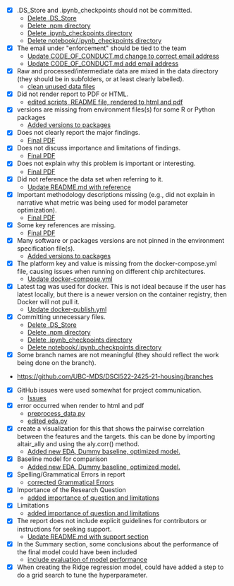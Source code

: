 - [x] .DS_Store and .ipynb_checkpoints should not be committed.  
  - [Delete .DS_Store](https://github.com/UBC-MDS/DSCI522-2425-21-housing/commit/c45c9c4b852133e87f6525a20f89c9cabfa11c6a)
  - [Delete .npm directory](https://github.com/UBC-MDS/DSCI522-2425-21-housing/commit/97a8f9e1c4487d5a23b1beded7c5720c59e42b8e)
  - [Delete .ipynb_checkpoints directory](https://github.com/UBC-MDS/DSCI522-2425-21-housing/commit/c3c3eed684d152ad938db47311e9e2837af2047b)
  - [Delete notebook/.ipynb_checkpoints directory](https://github.com/UBC-MDS/DSCI522-2425-21-housing/commit/df8f354d7325337d12ff14c902b06533f1bda6b8)
- [x] The email under "enforcement" should be tied to the team
  - [Update CODE_OF_CONDUCT.md change to correct email address](https://github.com/UBC-MDS/DSCI522-2425-21-housing/commit/eb096f6b0455227fe455cf19932b20d23d56cf54)
  - [Update CODE_OF_CONDUCT.md add email address](https://github.com/UBC-MDS/DSCI522-2425-21-housing/commit/ee6150136289e88dd704c4ebdf2959d9b691ba3c)
- [x] Raw and processed/intermediate data are mixed in the data directory (they should be in subfolders, or at least clearly labelled).
  - [clean unused data files](https://github.com/UBC-MDS/DSCI522-2425-21-housing/commit/6f615b20e301a3a6e3da2c60731cbde4d3bb772e)
- [x] Did not render report to PDF or HTML.
  - [edited scripts, README file, rendered to html and pdf](https://github.com/UBC-MDS/DSCI522-2425-21-housing/commit/b0bcf45838a029477630037dbbbe2675fc10661b)
- [x] versions are missing from environment files(s) for some R or Python packages
  - [Added versions to packages](https://github.com/UBC-MDS/DSCI522-2425-21-housing/commit/6f4dca7b4ee486b32cb888373e62f61e08367fb5)
- [x] Does not clearly report the major findings.
   - [Final PDF](https://github.com/UBC-MDS/DSCI522-2425-21-housing/blob/main/notebook/strathcona_house_value_predictor.pdf)
- [x] Does not discuss importance and limitations of findings.
    - [Final PDF](https://github.com/UBC-MDS/DSCI522-2425-21-housing/blob/main/notebook/strathcona_house_value_predictor.pdf)
- [x] Does not explain why this problem is important or interesting.
     - [Final PDF](https://github.com/UBC-MDS/DSCI522-2425-21-housing/blob/main/notebook/strathcona_house_value_predictor.pdf)
- [x] Did not reference the data set when referring to it.
  - [Update README.md with reference](https://github.com/UBC-MDS/DSCI522-2425-21-housing/commit/52cd0164da6f8ef1c66d49df8ba11799c6daa9af)
- [x] Important methodology descriptions missing (e.g., did not explain in narrative what metric was being used for model parameter optimization).
  - [Final PDF](https://github.com/UBC-MDS/DSCI522-2425-21-housing/blob/main/notebook/strathcona_house_value_predictor.pdf)
- [x] Some key references are missing.
  - [Final PDF](https://github.com/UBC-MDS/DSCI522-2425-21-housing/blob/main/notebook/strathcona_house_value_predictor.pdf)
- [x] Many software or packages versions are not pinned in the environment specification file(s).
  - [Added versions to packages](https://github.com/UBC-MDS/DSCI522-2425-21-housing/commit/6f4dca7b4ee486b32cb888373e62f61e08367fb5)
- [x] The platform key and value is missing from the  docker-compose.yml file, causing issues when running on different chip architectures.
  - [Update docker-compose.yml](https://github.com/UBC-MDS/DSCI522-2425-21-housing/commit/444f5d78408213adc9c82802d2bb16340389d44a)
- [x] Latest tag was used for docker. This is not ideal because if the user has latest locally, but there is a newer version on the container registry, then Docker will not pull it.
  - [Update docker-publish.yml](https://github.com/UBC-MDS/DSCI522-2425-21-housing/commit/afc5bab4263de4e51c9aafdb75286e9d40531abb)
- [x] Committing unnecessary files.
  - [Delete .DS_Store](https://github.com/UBC-MDS/DSCI522-2425-21-housing/commit/c45c9c4b852133e87f6525a20f89c9cabfa11c6a)
  - [Delete .npm directory](https://github.com/UBC-MDS/DSCI522-2425-21-housing/commit/97a8f9e1c4487d5a23b1beded7c5720c59e42b8e)
  - [Delete .ipynb_checkpoints directory](https://github.com/UBC-MDS/DSCI522-2425-21-housing/commit/c3c3eed684d152ad938db47311e9e2837af2047b)
  - [Delete notebook/.ipynb_checkpoints directory](https://github.com/UBC-MDS/DSCI522-2425-21-housing/commit/df8f354d7325337d12ff14c902b06533f1bda6b8)
- [x] Some branch names are not meaningful (they should reflect the work being done on the branch).
 - https://github.com/UBC-MDS/DSCI522-2425-21-housing/branches
- [x] GitHub issues were used somewhat for project communication.
  - [Issues](https://github.com/UBC-MDS/DSCI522-2425-21-housing/issues?q=)
- [x] error occurred when render to html and pdf
  - [preprocess_data.py](https://github.com/UBC-MDS/DSCI522-2425-21-housing/commit/3dc7c01aa42c927a1ca5615e939ec1bb3983ed08)
  - [edited eda.py](https://github.com/UBC-MDS/DSCI522-2425-21-housing/commit/3eb80a95c46d5e5531c5c5273803502ab856ee1c)
- [x] create a visualization for this that shows the pairwise correlation between the features and the targets. this can be done by importing altair_ally and using the aly.corr() method.
  - [Added new EDA, Dummy baseline, optimized model.](https://github.com/UBC-MDS/DSCI522-2425-21-housing/commit/374a034b25663e9cf229b8556c4a2d58c3f2f173)
- [x] Baseline model for comparison
  - [Added new EDA, Dummy baseline, optimized model.](https://github.com/UBC-MDS/DSCI522-2425-21-housing/commit/374a034b25663e9cf229b8556c4a2d58c3f2f173)
- [x] Spelling/Grammatical Errors in report
  - [corrected Grammatical Errors](https://github.com/UBC-MDS/DSCI522-2425-21-housing/commit/4d374606e587411e009a0acba35dbdedfe3cccbd)
- [x] Importance of the Research Question
  - [added importance of question and limitations](https://github.com/UBC-MDS/DSCI522-2425-21-housing/commit/df25a7b6b3a65f6d5b8a82a3edc992189a4e5265)
- [x] Limitations
  - [added importance of question and limitations](https://github.com/UBC-MDS/DSCI522-2425-21-housing/commit/df25a7b6b3a65f6d5b8a82a3edc992189a4e5265)
- [x] The report does not include explicit guidelines for contributors or instructions for seeking support.
  - [Update README.md with support section](https://github.com/UBC-MDS/DSCI522-2425-21-housing/commit/c32f9c993ba225ab212e2af818b8bb19a0c61d0f)
- [x] In the Summary section, some conclusions about the performance of the final model could have been included
  - [include evaluation of model performance](https://github.com/UBC-MDS/DSCI522-2425-21-housing/commit/7d3c785e52752c44ce9b8d01611952151a2dac15)
- [x] When creating the Ridge regression model, could have added a step to do a grid search to tune the hyperparameter.
